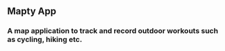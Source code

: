 ## Mapty App

### A map application to track and record outdoor workouts such as cycling, hiking etc.
